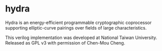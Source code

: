 hydra
=====

Hydra is an energy-efficient programmable cryptographic coprocessor supporting elliptic-curve pairings over fields of large characteristics.

This verilog implementation was developed at National Taiwan University. Released as GPL v3 with permission of Chen-Mou Cheng.
